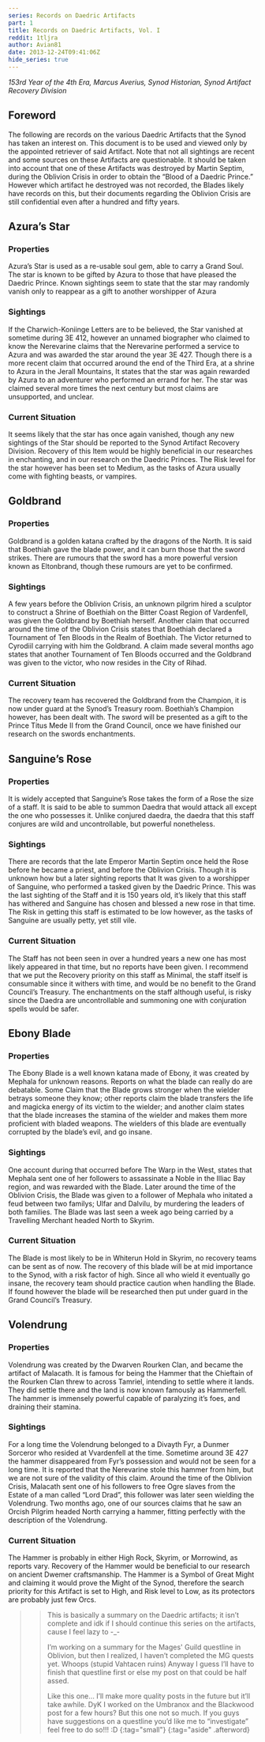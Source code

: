 ```yaml
---
series: Records on Daedric Artifacts
part: 1
title: Records on Daedric Artifacts, Vol. I
reddit: 1tljra
author: Avian81
date: 2013-12-24T09:41:06Z
hide_series: true
---
```


*153rd Year of the 4th Era, Marcus Averius, Synod Historian, Synod Artifact*
*Recovery Division*

## Foreword

The following are records on the various Daedric Artifacts that the Synod has
taken an interest on. This document is to be used and viewed only by the
appointed retriever of said Artifact. Note that not all sightings are recent and
some sources on these Artifacts are questionable. It should be taken into
account that one of these Artifacts was destroyed by Martin Septim, during the
Oblivion Crisis in order to obtain the “Blood of a Daedric Prince.” However
which artifact he destroyed was not recorded, the Blades likely have records on
this, but their documents regarding the Oblivion Crisis are still confidential
even after a hundred and fifty years.

## Azura’s Star

### Properties

Azura’s Star is used as a re-usable soul gem, able to carry a Grand Soul. The
star is known to be gifted by Azura to those that have pleased the Daedric
Prince. Known sightings seem to state that the star may randomly vanish only to
reappear as a gift to another worshipper of Azura

### Sightings

If the Charwich-Koniinge Letters are to be believed, the Star vanished at
sometime during 3E 412, however an unnamed biographer who claimed to know the
Nerevarine claims that the Nerevarine performed a service to Azura and was
awarded the star around the year 3E 427. Though there is a more recent claim
that occurred around the end of the Third Era, at a shrine to Azura in the
Jerall Mountains, It states that the star was again rewarded by Azura to an
adventurer who performed an errand for her. The star was claimed several more
times the next century but most claims are unsupported, and unclear.

### Current Situation

It seems likely that the star has once again vanished, though any new sightings
of the Star should be reported to the Synod Artifact Recovery Division. Recovery
of this Item would be highly beneficial in our researches in enchanting, and in
our research on the Daedric Princes. The Risk level for the star however has
been set to Medium, as the tasks of Azura usually come with fighting beasts, or
vampires.

## Goldbrand

### Properties

Goldbrand is a golden katana crafted by the dragons of the North. It is said
that Boethiah gave the blade power, and it can burn those that the sword
strikes. There are rumours that the sword has a more powerful version known as
Eltonbrand, though these rumours are yet to be confirmed.

### Sightings

A few years before the Oblivion Crisis, an unknown pilgrim hired a sculptor to
construct a Shrine of Boethiah on the Bitter Coast Region of Vardenfell, was
given the Goldbrand by Boethiah herself. Another claim that occurred around the
time of the Oblivion Crisis states that Boethiah declared a Tournament of Ten
Bloods in the Realm of Boethiah. The Victor returned to Cyrodiil carrying with
him the Goldbrand. A claim made several months ago states that another
Tournament of Ten Bloods occurred and the Goldbrand was given to the victor, who
now resides in the City of Rihad.

### Current Situation

The recovery team has recovered the Goldbrand from the Champion, it is now under
guard at the Synod’s Treasury room. Boethiah’s Champion however, has been dealt
with. The sword will be presented as a gift to the Prince Titus Mede II from the
Grand Council, once we have finished our research on the swords enchantments.

## Sanguine’s Rose

### Properties

It is widely accepted that Sanguine’s Rose takes the form of a Rose the size of
a staff. It is said to be able to summon Daedra that would attack all except the
one who possesses it. Unlike conjured daedra, the daedra that this staff
conjures are wild and uncontrollable, but powerful nonetheless.

### Sightings

There are records that the late Emperor Martin Septim once held the Rose before
he became a priest, and before the Oblivion Crisis. Though it is unknown how but
a later sighting reports that It was given to a worshipper of Sanguine, who
performed a tasked given by the Daedric Prince. This was the last sighting of
the Staff and it is 150 years old, it’s likely that this staff has withered and
Sanguine has chosen and blessed a new rose in that time. The Risk in getting
this staff is estimated to be low however, as the tasks of Sanguine are usually
petty, yet still vile.

### Current Situation

The Staff has not been seen in over a hundred years a new one has most likely
appeared in that time, but no reports have been given. I recommend that we put
the Recovery priority on this staff as Minimal, the staff itself is consumable
since it withers with time, and would be no benefit to the Grand Council’s
Treasury. The enchantments on the staff although useful, is risky since the
Daedra are uncontrollable and summoning one with conjuration spells would be
safer.

## Ebony Blade

### Properties

The Ebony Blade is a well known katana made of Ebony, it was created by Mephala
for unknown reasons. Reports on what the blade can really do are debatable. Some
Claim that the Blade grows stronger when the wielder betrays someone they know;
other reports claim the blade transfers the life and magicka energy of its
victim to the wielder; and another claim states that the blade increases the
stamina of the wielder and makes them more proficient with bladed weapons. The
wielders of this blade are eventually corrupted by the blade’s evil, and go
insane.

### Sightings

One account during that occurred before The Warp in the West, states that
Mephala sent one of her followers to assassinate a Noble in the Illiac Bay
region, and was rewarded with the Blade. Later around the time of the Oblivion
Crisis, the Blade was given to a follower of Mephala who initated a feud between
two familys; Ulfar and Dalvilu, by murdering the leaders of both families. The
Blade was last seen a week ago being carried by a Travelling Merchant headed
North to Skyrim.

### Current Situation

The Blade is most likely to be in Whiterun Hold in Skyrim, no recovery teams can
be sent as of now. The recovery of this blade will be at mid importance to the
Synod, with a risk factor of high. Since all who wield it eventually go insane,
the recovery team should practice caution when handling the Blade. If found
however the blade will be researched then put under guard in the Grand Council’s
Treasury.

## Volendrung

### Properties

Volendrung was created by the Dwarven Rourken Clan, and became the artifact of
Malacath. It is famous for being the Hammer that the Chieftain of the Rourken
Clan threw to across Tamriel, intending to settle where it lands. They did
settle there and the land is now known famously as Hammerfell. The hammer is
immensely powerful capable of paralyzing it’s foes, and draining their stamina.

### Sightings

For a long time the Volendrung belonged to a Divayth Fyr, a Dunmer Sorceror who
resided at Vvardenfell at the time. Sometime around 3E 427 the hammer
disappeared from Fyr’s possession and would not be seen for a long time. It is
reported that the Nerevarine stole this hammer from him, but we are not sure of
the validity of this claim. Around the time of the Oblivion Crisis, Malacath
sent one of his followers to free Ogre slaves from the Estate of a man called
“Lord Drad”, this follower was later seen wielding the Volendrung. Two months
ago, one of our sources claims that he saw an Orcish Pilgrim headed North
carrying a hammer, fitting perfectly with the description of the Volendrung.

### Current Situation

The Hammer is probably in either High Rock, Skyrim, or Morrowind, as reports
vary. Recovery of the Hammer would be beneficial to our research on ancient
Dwemer craftsmanship. The Hammer is a Symbol of Great Might and claiming it
would prove the Might of the Synod, therefore the search priority for this
Artifact is set to High, and Risk level to Low, as its protectors are probably
just few Orcs.

> > This is basically a summary on the Daedric artifacts; it isn’t complete and
> > idk if I should continue this series on the artifacts, cause I feel lazy to
> > -_-
> >
> > I’m working on a summary for the Mages' Guild questline in Oblivion, but
> > then I realized, I haven’t completed the MG quests yet. Whoops (stupid
> > Vahtacen ruins) Anyway I guess I’ll have to finish that questline first or
> > else my post on that could be half assed.
> >
> > Like this one… I’ll make more quality posts in the future but it’ll take
> > awhile. DyK I worked on the Umbranox and the Blackwood post for a few hours?
> > But this one not so much. If you guys have suggestions on a questline you’d
> > like me to “investigate” feel free to do so!!! :D
> {:tag="small"}
{:tag="aside" .afterword}
